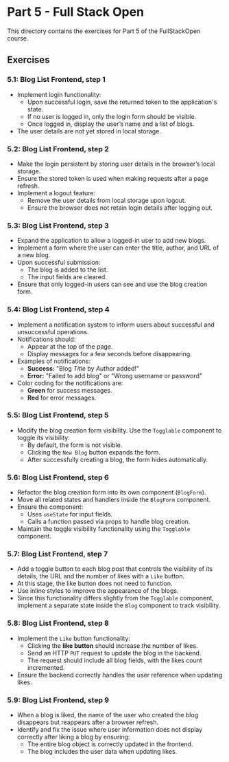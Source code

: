 # Part 5 - Full Stack Open

This directory contains the exercises for Part 5 of the FullStackOpen course.

## Exercises

### 5.1: Blog List Frontend, step 1
- Implement login functionality:
  - Upon successful login, save the returned token to the application's state.
  - If no user is logged in, only the login form should be visible.
  - Once logged in, display the user’s name and a list of blogs.
- The user details are not yet stored in local storage.

### 5.2: Blog List Frontend, step 2
- Make the login persistent by storing user details in the browser’s local storage.
- Ensure the stored token is used when making requests after a page refresh.
- Implement a logout feature:
  - Remove the user details from local storage upon logout.
  - Ensure the browser does not retain login details after logging out.

### 5.3: Blog List Frontend, step 3
- Expand the application to allow a logged-in user to add new blogs.
- Implement a form where the user can enter the title, author, and URL of a new blog.
- Upon successful submission:
  - The blog is added to the list.
  - The input fields are cleared.
- Ensure that only logged-in users can see and use the blog creation form.

### 5.4: Blog List Frontend, step 4
- Implement a notification system to inform users about successful and unsuccessful operations.
- Notifications should:
  - Appear at the top of the page.
  - Display messages for a few seconds before disappearing.
- Examples of notifications:
  - **Success:** "Blog *Title* by *Author* added!"
  - **Error:** "Failed to add blog" or "Wrong username or password"
- Color coding for the notifications are:
  - **Green** for success messages.
  - **Red** for error messages.

### 5.5: Blog List Frontend, step 5
- Modify the blog creation form visibility. Use the `Togglable` component to toggle its visibility:
  - By default, the form is not visible.
  - Clicking the `New Blog` button expands the form.
  - After successfully creating a blog, the form hides automatically.

### 5.6: Blog List Frontend, step 6
- Refactor the blog creation form into its own component (`BlogForm`).
- Move all related states and handlers inside the `BlogForm` component.
- Ensure the component:
  - Uses `useState` for input fields.
  - Calls a function passed via props to handle blog creation.
- Maintain the toggle visibility functionality using the `Togglable` component.

### 5.7: Blog List Frontend, step 7
- Add a toggle button to each blog post that controls the visibility of its details, the URL and the number of likes with a `Like` button.
- At this stage, the like button does not need to function.
- Use inline styles to improve the appearance of the blogs.
- Since this functionality differs slightly from the `Togglable` component, implement a separate state inside the `Blog` component to track visibility.

### 5.8: Blog List Frontend, step 8
- Implement the `Like` button functionality:
  - Clicking the **like button** should increase the number of likes.
  - Send an HTTP `PUT` request to update the blog in the backend.
  - The request should include all blog fields, with the likes count incremented.
- Ensure the backend correctly handles the user reference when updating likes.

### 5.9: Blog List Frontend, step 9
- When a blog is liked, the name of the user who created the blog disappears but reappears after a browser refresh.
- Identify and fix the issue where user information does not display correctly after liking a blog by ensuring:
  - The entire blog object is correctly updated in the frontend.
  - The blog includes the user data when updating likes.

